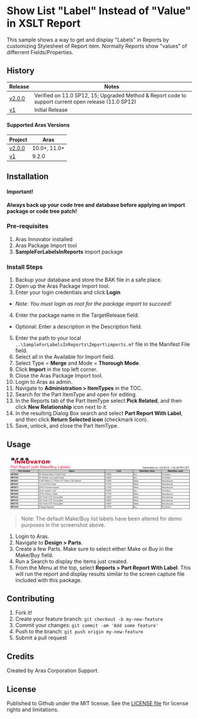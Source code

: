 # Show List "Label" Instead of "Value" in XSLT Report

This sample shows a way to get and display "Labels" in Reports by customizing Stylesheet of Report item. Normally Reports show "values" of differrent Fields/Properties.

## History

Release | Notes
--------|--------
[v2.0.0](https://github.com/ArasLabs/list-label-xslt-sample/releases/tag/v2.0.0) | Verified on 11.0 SP12, 15; Upgraded Method & Report code to support current open release (11.0 SP12)
[v1](https://github.com/ArasLabs/list-label-xslt-sample/releases/tag/v1) | Initial Release

#### Supported Aras Versions

Project | Aras
--------|------
[v2.0.0](https://github.com/ArasLabs/list-label-xslt-sample/releases/tag/v2.0.0) | 10.0+, 11.0+
[v1](https://github.com/ArasLabs/list-label-xslt-sample/releases/tag/v1) | 9.2.0

## Installation

#### Important!
**Always back up your code tree and database before applying an import package or code tree patch!**

### Pre-requisites

1. Aras Innovator installed
2. Aras Package Import tool
3. **SampleForLabelsInReports** import package

### Install Steps

1. Backup your database and store the BAK file in a safe place.
2. Open up the Aras Package Import tool.
3. Enter your login credentials and click **Login**
  * _Note: You must login as root for the package import to succeed!_
4. Enter the package name in the TargetRelease field.
  * Optional: Enter a description in the Description field.
5. Enter the path to your local `..\SampleForLabelsInReports\Import\imports.mf` file in the Manifest File field.
6. Select all in the Available for Import field.
7. Select Type = **Merge** and Mode = **Thorough Mode**.
8. Click **Import** in the top left corner.
9. Close the Aras Package Import tool.
10. Login to Aras as admin.
11. Navigate to **Administration > ItemTypes** in the TOC. 
12. Search for the Part ItemType and open for editing. 
13. In the Reports tab of the Part ItemType select **Pick Related**, and then click **New Relationship** icon next to it. 
14. In the resulting Dialog Box search and select **Part Report With Label**, and then click **Return Selected icon** (checkmark icon). 
15. Save, unlock, and close the Part ItemType.

## Usage

![Example Screenshot](./Screenshots/Report-screenshot-2.png)
>Note: The default Make/Buy list labels have been altered for demo purposes in the screenshot above.

1. Login to Aras.
2. Navigate to **Design > Parts**. 
3. Create a few Parts. Make sure to select either Make or Buy in the Make/Buy field.
4. Run a Search to display the items just created.
5. From the Menu at the top, select **Reports > Part Report With Label**. This will run the report and display results similar to the screen capture file included with this package.

## Contributing

1. Fork it!
2. Create your feature branch: `git checkout -b my-new-feature`
3. Commit your changes: `git commit -am 'Add some feature'`
4. Push to the branch: `git push origin my-new-feature`
5. Submit a pull request

## Credits

Created by Aras Corporation Support.

## License

Published to Github under the MIT license. See the [LICENSE file](./LICENSE.md) for license rights and limitations.
